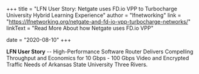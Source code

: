 +++
title = "LFN User Story: Netgate uses FD.io VPP to Turbocharge University Hybrid Learning Experience"
author = "lfnetworking"
link = "https://lfnetworking.org/netgate-and-fd-io-vpp-turbocharge-networks/"
linkText = "Read More About how Netgate uses FD.io VPP"

date = "2020-08-10"
+++

**LFN User Story** -- High-Performance Software Router Delivers Compelling Throughput and Economics for
10 Gbps - 100 Gbps Video and Encrypted Traffic Needs of Arkansas State University Three Rivers.
